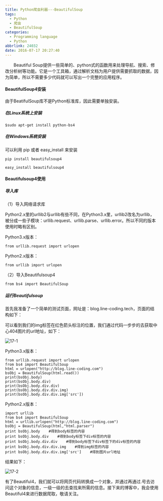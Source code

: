 ```yaml
---
title: Python爬虫利器---BeautifulSoup
tags:
  - Python
  - 爬虫
  - BeautifulSoup
categories:
  - Programming language
  - Python
abbrlink: 24032
date: 2016-07-17 20:27:40
---
```


　　Beautiful Soup提供一些简单的、python式的函数用来处理导航、搜索、修改分析树等功能。它是一个工具箱，通过解析文档为用户提供需要抓取的数据，因为简单，所以不需要多少代码就可以写出一个完整的应用程序。

<!--more-->

#### BeautifulSoup4安装

由于BeatifulSoup库不是Python标准库，因此需要单独安装。

##### 在Linux系统上安装
```
$sudo apt-get install python-bs4
```

##### 在Windows系统安装

可以利用 pip 或者 easy_install 来安装

```
pip install beautifulsoup4
```

```
easy_install beautifulsoup4
```

#### Beautifulsoup4使用

##### 导入库

（1）导入网络请求库

Python2.x里的urllib2与urllib有些不同，在Python3.x里，urllib2改名为urllib，被分成一些子模块：urllib.request、urllib.parse、urllib.error。所以不同的版本使用时略有区别。

Python3.x版本：
```
from urllib.request import urlopen
```

Python2.x版本：
```
from urllib import urlopen
```

（2）导入Beautifulsoup4
```
from bs4 import BeautifulSoup
```

##### 运行Beautifulsoup

首先我准备了一个简单的测试页面，网址是：blog.line-coding.tech，页面的结构如下：

可以看到我们的img标签在红色箭头标注的位置，我们通过代码一步步的去获取中心404图片的url地址，如下：

![17-1](http://ohe7ixo05.bkt.clouddn.com/2016/7/17-1.jpg)

Python3.x版本：

```
from urllib.request import urlopen
from bs4 import BeautifulSoup
html = urlopen("http://blog.line-coding.com")
bsObj = BeautifulSoup(html.read())
print(bsObj.body)
print(bsObj.body.div)
print(bsObj.body.div.div)
print(bsObj.body.div.div.img)
print(bsObj.body.div.div.img['src'])
```

Python2.x版本：

```
import urllib
from bs4 import BeautifulSoup
html = urllib.urlopen("http://blog.line-coding.com")
bsObj = BeautifulSoup(html,"html.parser")
print bsObj.body    #得到body标签的内容
print bsObj.body.div    #得到body标签下div标签的内容
print bsObj.body.div.div    #得到body标签下div标签下的div标签的内容
print bsObj.body.div.div.img    #得到img标签的内容
print bsObj.body.div.div.img['src']    #得到图片url地址
```

结果如下：

![17-2](http://ohe7ixo05.bkt.clouddn.com/2016/7/17-2.jpg)

有了Beautiful4，我们就可以将网页代码转换成一个对象，并通过再通过.号去访问这个对象的信息，一级一级的去查找来所需的信息。接下来的博客中，我会使用Beautiful4来进行数据爬取，敬请关注。

